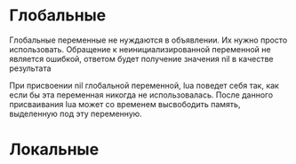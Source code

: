 # Глобальные
Глобальные переменные не нуждаются в объявлении.
Их нужно просто использовать.
Обращение к неинициализированной переменной не является ошибкой,
ответом будет получение значения nil в качестве результата

При присвоении nil глобальной переменной, lua поведет себя так, как если бы эта переменная никогда не использовалась. После данного присваивания lua может со временем
высвободить память, выделенную под эту переменную.
# Локальные